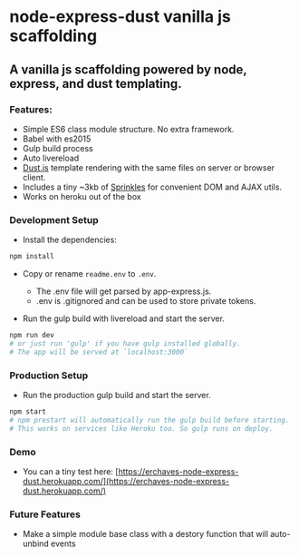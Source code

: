# node-express-dust vanilla js scaffolding

## A vanilla js scaffolding powered by node, express, and dust templating.

### Features:
- Simple ES6 class module structure. No extra framework.
- Babel with es2015
- Gulp build process
- Auto livereload
- [Dust.js](http://www.dustjs.com/) template rendering with the same files on server or browser client.
- Includes a tiny ~3kb of [Sprinkles](https://www.npmjs.com/package/@erchaves/sprinkles) for convenient DOM and AJAX utils.
- Works on heroku out of the box

### Development Setup

- Install the dependencies:
```bash
npm install
```
- Copy or rename `readme.env` to `.env`.
	- The .env file will get parsed by app-express.js.
	- .env is .gitignored and can be used to store private tokens.


- Run the gulp build with livereload and start the server.
```bash
npm run dev
# or just run 'gulp' if you have gulp installed globally.
# The app will be served at `localhost:3000`
```

### Production Setup
- Run the production gulp build and start the server.
```bash
npm start
# npm prestart will automatically run the gulp build before starting.
# This works on services like Heroku too. So gulp runs on deploy.
```

### Demo
- You can a tiny test here: [https://erchaves-node-express-dust.herokuapp.com/](https://erchaves-node-express-dust.herokuapp.com/)

### Future Features
- Make a simple module base class with a destory function that will auto-unbind events